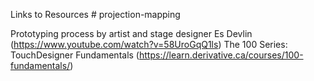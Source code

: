 Links to Resources # projection-mapping

Prototyping process by artist and stage designer Es Devlin (https://www.youtube.com/watch?v=58UroGqQ1ls)
The 100 Series: TouchDesigner Fundamentals (https://learn.derivative.ca/courses/100-fundamentals/)
